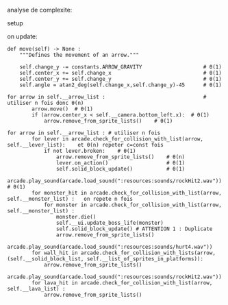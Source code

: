 analyse de complexite:

setup

on update:


    def move(self) -> None :    
        """Defines the movement of an arrow."""
        
        self.change_y -= constants.ARROW_GRAVITY                    # θ(1)
        self.center_x += self.change_x                              # θ(1)    
        self.center_y += self.change_y                              # θ(1)
        self.angle = atan2_deg(self.change_x,self.change_y)-45      # θ(1)

    for arrow in self.__arrow_list :                                # utiliser n fois donc θ(n)
            arrow.move()  # θ(1)                                   
            if (arrow.center_x < self.__camera.bottom_left.x):  # θ(1)
                arrow.remove_from_sprite_lists()    # θ(1)
    
    for arrow in self.__arrow_list : # utiliser n fois
            for lever in arcade.check_for_collision_with_list(arrow, self.__lever_list):    et θ(n) repeter c=const fois
                if not lever.broken:    # θ(1)
                    arrow.remove_from_sprite_lists()    # θ(n)
                    lever.on_action()                   # θ(1)
                    self.solid_block_update()           # θ(1)
                    arcade.play_sound(arcade.load_sound(":resources:sounds/rockHit2.wav"))          # θ(1)
            for monster_hit in arcade.check_for_collision_with_list(arrow, self.__monster_list) :   on repete n fois
                for monster in arcade.check_for_collision_with_list(arrow, self.__monster_list) :    
                    monster.die()
                    self.__ui.update_boss_life(monster)
                    self.solid_block_update() # ATTENTION 1 : Duplicate
                    arrow.remove_from_sprite_lists()
                    arcade.play_sound(arcade.load_sound(":resources:sounds/hurt4.wav")) 
            for wall_hit in arcade.check_for_collision_with_lists(arrow, (self.__solid_block_list, self.__list_of_sprites_in_platforms)):
                arrow.remove_from_sprite_lists()
                arcade.play_sound(arcade.load_sound(":resources:sounds/rockHit2.wav"))
            for lava_hit in arcade.check_for_collision_with_list(arrow, self.__lava_list) :
                arrow.remove_from_sprite_lists()